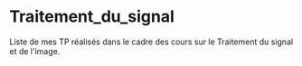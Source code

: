# Traitement_du_signal
Liste de mes TP réalisés dans le cadre des cours sur le Traitement du signal et de l'image.
